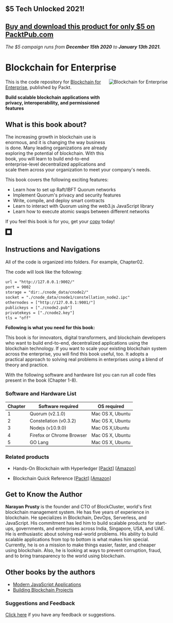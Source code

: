 ## $5 Tech Unlocked 2021!
[Buy and download this product for only $5 on PacktPub.com](https://www.packtpub.com/)
-----
*The $5 campaign         runs from __December 15th 2020__ to __January 13th 2021.__*

# Blockchain for Enterprise

<a href="https://www.packtpub.com/big-data-and-business-intelligence/blockchain-enterprise?utm_source=github&utm_medium=repository&utm_campaign=9781788479745"><img src="https://www.packtpub.com/sites/default/files/B08593.png" alt=" Blockchain for Enterprise" height="256px" align="right"></a>

This is the code repository for [Blockchain for Enterprise](https://www.packtpub.com/big-data-and-business-intelligence/blockchain-enterprise?utm_source=github&utm_medium=repository&utm_campaign=9781788479745), published by Packt.

**Build scalable blockchain applications with privacy, interoperability, and permissioned features**

## What is this book about?
The increasing growth in blockchain use is enormous, and it is changing the way business is done. Many leading organizations are already exploring the potential of blockchain. With this book, you will learn to build end-to-end enterprise-level decentralized applications and scale them across your organization to meet your company's needs. 

This book covers the following exciting features:
* Learn how to set up Raft/IBFT Quorum networks
* Implement Quorum's privacy and security features
* Write, compile, and deploy smart contracts
* Learn to interact with Quorum using the web3.js JavaScript library
* Learn how to execute atomic swaps between different networks

If you feel this book is for you, get your [copy](https://www.amazon.com/dp/1788479742) today!

<a href="https://www.packtpub.com/?utm_source=github&utm_medium=banner&utm_campaign=GitHubBanner"><img src="https://raw.githubusercontent.com/PacktPublishing/GitHub/master/GitHub.png" 
alt="https://www.packtpub.com/" border="5" /></a>


## Instructions and Navigations
All of the code is organized into folders. For example, Chapter02.

The code will look like the following:
```
url = "http://127.0.0.1:9002/"
port = 9002
storage = "dir:./cnode_data/cnode2/"
socket = "./cnode_data/cnode1/constellation_node2.ipc"
othernodes = ["http://127.0.0.1:9001/"]
publickeys = ["./cnode2.pub"]
privatekeys = ["./cnode2.key"]
tls = "off"
```

**Following is what you need for this book:**

This book is for innovators, digital transformers, and blockchain developers who want to build end-to-end, decentralized applications using the blockchain technology. If you want to scale your existing blockchain system across the enterprise, you will find this book useful, too. It adopts a practical approach to solving real problems in enterprises using a blend of theory and practice.

With the following software and hardware list you can run all code files present in the book (Chapter 1-8).

### Software and Hardware List

| Chapter  | Software required                   | OS required      |
| -------- | ------------------------------------| -----------------|
| 1        | Quorum (v2.1.0)                     | Mac OS X, Ubuntu |
| 2        | Constellation (v0.3.2)              | Mac OS X, Ubuntu |
| 3        | Nodejs (v10.9.0)                    | Mac OS X,Ubuntu  |
| 4        | Firefox or Chrome Browser           | Mac OS X, Ubuntu |
| 5        | GO Lang                             | Mac OS X, Ubuntu |





### Related products <Other books you may enjoy>
* Hands-On Blockchain with Hyperledger [[Packt]](https://www.packtpub.com/big-data-and-business-intelligence/hands-blockchain-hyperledger?utm_source=github&utm_medium=repository&utm_campaign=9781788994521) [[Amazon]](https://www.amazon.com/dp/1788994523)

* Blockchain Quick Reference [[Packt]](https://www.packtpub.com/big-data-and-business-intelligence/blockchain-quick-reference?utm_source=github&utm_medium=repository&utm_campaign=9781788995788) [[Amazon]](https://www.amazon.com/dp/1788995783)

## Get to Know the Author
**Narayan Prusty** is the founder and CTO of BlockCluster, world's first blockchain management system. He has five years of experience in blockchain. He specializes in Blockchain, DevOps, Serverless, and JavaScript. His commitment has led him to build scalable products for start-ups, governments, and enterprises across India, Singapore, USA, and UAE. He is enthusiastic about solving real-world problems. His ability to build scalable applications from top to bottom is what makes him special. Currently, he is on a mission to make things easier, faster, and cheaper using blockchain. Also, he is looking at ways to prevent corruption, fraud, and to bring transparency to the world using blockchain.



## Other books by the authors
* [Modern JavaScript Applications](https://www.packtpub.com/web-development/modern-javascript-applications?utm_source=github&utm_medium=repository&utm_campaign=9781785881442)
* [Building Blockchain Projects](https://www.packtpub.com/big-data-and-business-intelligence/building-blockchain-projects?utm_source=github&utm_medium=repository&utm_campaign=9781787122147)

### Suggestions and Feedback
[Click here](https://docs.google.com/forms/d/e/1FAIpQLSdy7dATC6QmEL81FIUuymZ0Wy9vH1jHkvpY57OiMeKGqib_Ow/viewform) if you have any feedback or suggestions.
